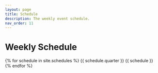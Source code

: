 ```yaml
---
layout: page
title: Schedule
description: The weekly event schedule.
nav_order: 11
---
```


# Weekly Schedule

<!-- | **!!!** I2 will not have weekly meetings on the Fridays 3/18 (finals week) and 3/25 (Spring break). The last Journal Club meeting is on Monday (3/14) from 5:00 PM to 7:00 PM at HUB 238, not the usual Sieg 332. | -->

{% for schedule in site.schedules %}
{{ schedule.quarter }}
{{ schedule }}
{% endfor %}
